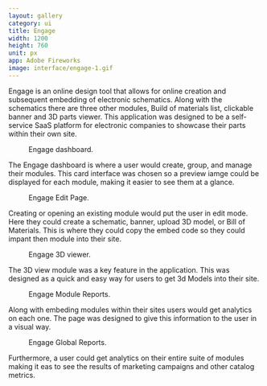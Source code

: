 ```yaml
---
layout: gallery
category: ui
title: Engage
width: 1200
height: 760
unit: px
app: Adobe Fireworks
image: interface/engage-1.gif
---
```


 Engage is an online design tool that allows for online creation and subsequent embedding of electronic schematics. Along with the schematics there are three other modules, Build of materials list, clickable banner and 3D parts viewer. This application was designed to be a self-service SaaS platform for electronic companies to showcase their parts within their own site.

<figure class="mp-post-figure">
  <div class="mp-post-img mp-img-loader" data-src="{{ site.baseurl }}/assets/images/interface/engage-1.gif" alt="Engage App"></div>
  <figcaption class="mp-post-caption">Engage dashboard.</figcaption>
</figure>

The Engage dashboard is where a user would create, group, and manage their modules. This card interface was chosen so a preview iamge could be displayed for each module, making it easier to see them at a glance.

<figure class="mp-post-figure">
  <div class="mp-post-img mp-img-loader" data-src="{{ site.baseurl }}/assets/images/interface/engage-2.gif" alt="Engage App"></div>
  <figcaption class="mp-post-caption">Engage Edit Page.</figcaption>
</figure>

Creating or opening an existing module would put the user in edit mode. Here they could create a schematic, banner, upload 3D model, or  Bill of Materials. This is where they could copy the embed code so they could impant then module into their site.

<figure class="mp-post-figure">
  <div class="mp-post-img mp-img-loader" data-src="{{ site.baseurl }}/assets/images/interface/engage-4.gif" alt="Engage App"></div>
  <figcaption class="mp-post-caption">Engage 3D viewer.</figcaption>
</figure>

The 3D view module was a key feature in the application. This was designed as a quick and easy way for users to get 3d Models into their site. 

<figure class="mp-post-figure">
  <div class="mp-post-img mp-img-loader" data-src="{{ site.baseurl }}/assets/images/interface/engage-3.gif" alt="Engage App"></div>
  <figcaption class="mp-post-caption">Engage Module Reports.</figcaption>
</figure>

Along with embeding modules within their sites users would get analytics on each one. The page  was designed to give this information to the user in a visual way.

<figure class="mp-post-figure">
  <div class="mp-post-img mp-img-loader" data-src="{{ site.baseurl }}/assets/images/interface/engage-5.gif" alt="Engage App"></div>
  <figcaption class="mp-post-caption">Engage Global Reports.</figcaption>
</figure>

Furthermore, a user could get analytics on their entire suite of modules making it eas to see the results of marketing campaigns and other catalog metrics.